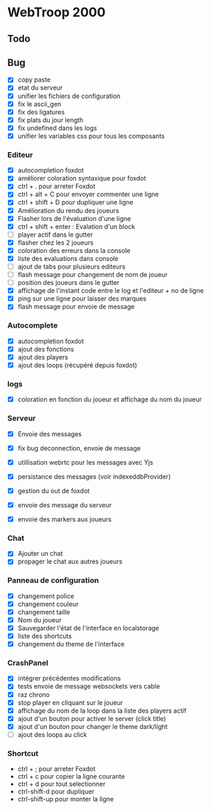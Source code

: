 # WebTroop 2000

## Todo

## Bug
- [X] copy paste
- [X] etat du serveur
- [X] unifier les fichiers de configuration
- [X] fix le ascii_gen 
- [X] fix des ligatures 
- [X] fix plats du jour length
- [X] fix undefined dans les logs
- [X] unifier les variables css pour tous les composants

### Editeur
- [X] autocompletion foxdot
- [X] améliorer coloration syntaxique pour foxdot
- [X] ctrl + . pour arreter Foxdot
- [X] ctrl + alt + C pour envoyer commenter une ligne
- [X] ctrl + shift + D pour dupliquer une ligne
- [X] Amélioration du rendu des joueurs
- [X] Flasher lors de l'évaluation d'une ligne
- [X] ctrl + shift + enter : Evalation d'un block
- [ ] player actif dans le gutter
- [X] flasher chez les 2 joueurs
- [X] coloration des erreurs dans la console
- [X] liste des evaluations dans console
- [ ] ajout de tabs pour plusieurs editeurs
- [ ] flash message pour changement de nom de joueur
- [ ] position des joueurs dans le gutter
- [X] affichage de l'instant code entre le log et l'editeur + no de ligne 
- [X] ping sur une ligne pour laisser des marques 
- [X] flash message pour envoie de message

### Autocomplete 
- [X] autocompletion foxdot
- [X] ajout des fonctions
- [X] ajout des players
- [X] ajout des loops (récupéré depuis foxdot)

### logs
- [X] coloration en fonction du joueur et affichage du nom du joueur

### Serveur
- [X] Envoie des messages 
- [X] fix bug deconnection, envoie de message
- [X] utillisation webrtc pour les messages avec Yjs
- [X] persistance des messages (voir indexeddbProvider)
- [X] gestion du out de foxdot
- [X] envoie des message du serveur
- [X] envoie des markers aux joueurs


### Chat
- [X] Ajouter un chat
- [X] propager le chat aux autres joueurs

### Panneau de configuration
- [X] changement police
- [X] changement couleur
- [X] changement taille
- [X] Nom du joueur
- [X] Sauvegarder l'état de l'interface en localstorage
- [X] liste des shortcuts
- [X] changement du theme de l'interface

### CrashPanel
- [X] intégrer précédentes modifications
- [X] tests envoie de message websockets vers cable
- [X] raz chrono
- [X] stop player en cliquant sur le joueur
- [X] affichage du nom de la loop dans la liste des players actif
- [X] ajout d'un bouton pour activer le server (click title)
- [X] ajout d'un bouton pour changer le theme dark/light
- [ ] ajout des loops au click

### Shortcut
- ctrl + ; pour arreter Foxdot
- ctrl + c pour copier la ligne courante
- ctrl + d pour tout selectionner
- ctrl-shift-d pour dupliquer
- ctrl-shift-up pour monter la ligne

